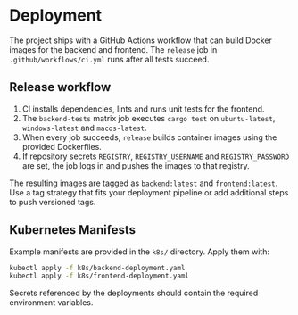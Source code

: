 # Deployment

The project ships with a GitHub Actions workflow that can build Docker images for the backend and frontend. The `release` job in `.github/workflows/ci.yml` runs after all tests succeed.

## Release workflow
1. CI installs dependencies, lints and runs unit tests for the frontend.
2. The `backend-tests` matrix job executes `cargo test` on `ubuntu-latest`, `windows-latest` and `macos-latest`.
3. When every job succeeds, `release` builds container images using the provided Dockerfiles.
4. If repository secrets `REGISTRY`, `REGISTRY_USERNAME` and `REGISTRY_PASSWORD` are set, the job logs in and pushes the images to that registry.

The resulting images are tagged as `backend:latest` and `frontend:latest`. Use a tag strategy that fits your deployment pipeline or add additional steps to push versioned tags.

## Kubernetes Manifests

Example manifests are provided in the `k8s/` directory.
Apply them with:

```bash
kubectl apply -f k8s/backend-deployment.yaml
kubectl apply -f k8s/frontend-deployment.yaml
```

Secrets referenced by the deployments should contain the required environment variables.
